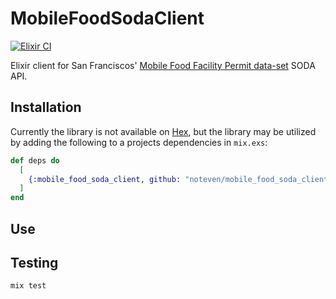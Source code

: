 # MobileFoodSodaClient
[![Elixir CI](https://github.com/noteven/mobile_food_soda_client/actions/workflows/elixir.yml/badge.svg?branch=main)](https://github.com/noteven/mobile_food_soda_client/actions/workflows/elixir.yml)

Elixir client for San Franciscos' [Mobile Food Facility Permit data-set](https://data.sfgov.org/resource/rqzj-sfat.json) SODA API.

## Installation

Currently the library is not available on [Hex](https://hex.pm/), but the library may be utilized by adding the following to a projects dependencies in `mix.exs`:

```elixir
def deps do
  [
    {:mobile_food_soda_client, github: "noteven/mobile_food_soda_client"}
  ]
end
```

## Use


## Testing
```elixir
mix test
```
